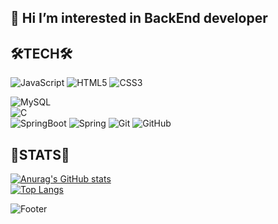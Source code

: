## 👋 Hi I’m interested in BackEnd developer
<!-- - I’m currently learning C, JAVA, HTML, JavaScript, CSS, SPIRNG<br><br>   -->
## 🛠TECH🛠
![JavaScript](https://img.shields.io/badge/JavaScript-F7DF1E.svg?style=flat&logo=JavaScript&logoColor=white)
![HTML5](https://img.shields.io/badge/HTML5-E34F26.svg?style=flat&logo=HTML5&logoColor=white)
![CSS3](https://img.shields.io/badge/CSS3-1572B6.svg?style=flat&logo=CSS3&logoColor=white)

![MySQL](https://img.shields.io/badge/MySQL-4479A1.svg?style=flat&logo=MySQL&logoColor=white)  
![C](https://img.shields.io/badge/C-%2300599C.svg?style=flat&logo=C&logoColor=A8B9CC)  
![SpringBoot](https://img.shields.io/badge/springboot-6DB33F?style=for-the-badge&logo=springboot&logoColor=white)
![Spring](https://img.shields.io/badge/spring-%236DB33F.svg?style=for-the-badge&logo=spring&logoColor=white)
![Git](https://img.shields.io/badge/Git-F05032.svg?style=flat&logo=Git&logoColor=white)
![GitHub](https://img.shields.io/badge/GitHub-181717.svg?style=flat&logo=GitHub&logoColor=white)
## 🏅STATS🏅
[![Anurag's GitHub stats](https://github-readme-stats.vercel.app/api?username=ywj9811)](https://github.com/ywj9811/github-readme-stats)  
[![Top Langs](https://github-readme-stats.vercel.app/api/top-langs/?username=ywj9811)](https://github.com/ywj9811/github-readme-stats)  

![Footer](https://capsule-render.vercel.app/api?type=waving&color=auto&height=200&section=footer)
